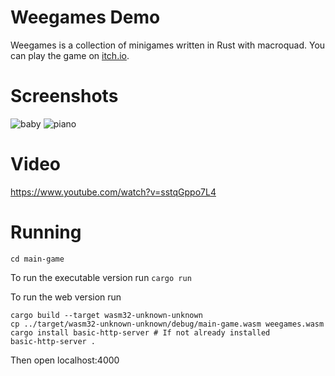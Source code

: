 # Weegames Demo
Weegames is a collection of minigames written in Rust with macroquad. You can play the game on [itch.io](https://yeahross.itch.io/weegames).

# Screenshots
![baby](https://img.itch.zone/aW1hZ2UvNjYyNjQ3LzM1Njg1NjkuanBn/original/EjnlNA.jpg)
![piano](https://img.itch.zone/aW1hZ2UvNjYyNjQ3LzM1Njg1NjguanBn/original/0LpPjA.jpg)

# Video

https://www.youtube.com/watch?v=sstqGppo7L4

# Running

```cd main-game```

To run the executable version run ``cargo run``

To run the web version run

```
cargo build --target wasm32-unknown-unknown
cp ../target/wasm32-unknown-unknown/debug/main-game.wasm weegames.wasm
cargo install basic-http-server # If not already installed
basic-http-server .
```

Then open localhost:4000